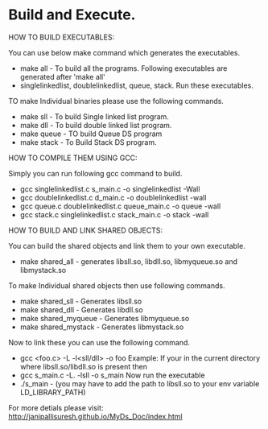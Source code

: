 # Build and Execute.
HOW TO BUILD EXECUTABLES:

You can use below make command which generates the executables.
  - make all - To build all the programs.
Following executables are generated after 'make all'
  - singlelinkedlist, doublelinkedlist, queue, stack.
Run these executables.

TO make Individual binaries please use the following commands.
  - make sll - To build Single linked list program.
  - make dll - To build double linked list program.
  - make queue - TO build Queue DS program
  - make stack - To Build Stack DS program.

HOW TO COMPILE THEM USING GCC:

Simply you can run following gcc command to build.
  - gcc singlelinkedlist.c s_main.c -o singlelinkedlist -Wall
  - gcc doublelinkedlist.c d_main.c -o doublelinkedlist -wall
  - gcc queue.c doublelinkedlist.c queue_main.c -o queue -wall
  - gcc stack.c singlelinkedlist.c stack_main.c -o stack -wall

HOW TO BUILD AND LINK SHARED OBJECTS:

You can build the shared objects and link them to your own executable.
  - make shared_all - generates libsll.so, libdll.so, libmyqueue.so and libmystack.so

To make Individual shared objects then use following commands.
  - make shared_sll - Generates libsll.so
  - make shared_dll - Generates libdll.so
  - make shared_myqueue - Generates libmyqueue.so
  - make shared_mystack - Generates libmystack.so

Now to link these you can use the following command.
  - gcc <foo.c> -L<path to shared object> -l<sll/dll> -o foo
Example:
If your in the current directory where libsll.so/libdll.so is present then
  - gcc s_main.c -L. -lsll -o s_main
Now run the executable
  - ./s_main - (you may have to add the path to libsll.so to your env variable LD_LIBRARY_PATH)

For more detials please visit: http://janipallisuresh.github.io/MyDs_Doc/index.html
